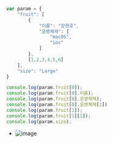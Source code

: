 ```javascript
var param = {
    "fruit": [
        {
            "이름": "장현호",
            "운영체제": [
                "macOS",
                "ios"
            ]
        },
        [1,2,3,4,5,6]
    ],
    "size": "Large"
}

console.log(param.fruit[0]);
console.log(param.fruit[0].이름);
console.log(param.fruit[0].운영체제);
console.log(param.fruit[0].운영체제[1])
console.log(param.fruit[1]);
console.log(param.fruit[1][1]);
console.log(param.size);
```

- ![image](https://user-images.githubusercontent.com/61215550/169740412-45aefc00-3f06-44b7-a915-de4c27b77dd9.png)
